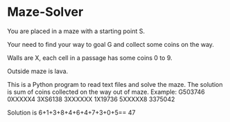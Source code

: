 # Maze-Solver

You are placed in a maze with a starting point S.

Your need to find your way to goal G and collect some coins on the way.

Walls are X, each cell in a passage has some coins 0 to 9.

Outside maze is lava.

This is a Python program to read text files and solve the maze.
The solution is sum of coins collected on the way out of maze.
Example:
G503746 
0XXXXX4 
3XS6138 
3XXXXXX 
1X19736 
5XXXXX8 
3375042

Solution is  6+1+3+8+4+6+4+7+3+0+5== 47
